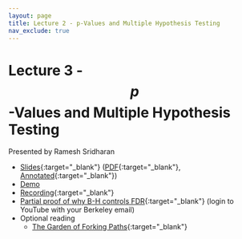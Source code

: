 ```yaml
---
layout: page
title: Lecture 2 - p-Values and Multiple Hypothesis Testing
nav_exclude: true
---
```


# Lecture 3 - $$p$$-Values and Multiple Hypothesis Testing

Presented by Ramesh Sridharan

- [Slides](https://docs.google.com/presentation/d/1kc8W73ic8tFF970Srl1neBb7Mm8Nsf7RI4O5HArTtWo/edit?usp=sharing){:target="_blank"} ([PDF](https://drive.google.com/file/d/16BCb8x7UTX0BR8Q3DgiCrDd294ITl3Kg/view?usp=sharing){:target="_blank"}, [Annotated](https://drive.google.com/file/d/1_lxt5FS13clyIMMMr3BXoZYDaBNNf_Bt/view?usp=sharing){:target="_blank"})
- [Demo](http://data102.datahub.berkeley.edu/hub/user-redirect/git-sync?repo=https://github.com/ds-102/fa23-materials&subPath=lecture/lecture03/p_value_thresholding.ipynb)
- [Recording](https://bcourses.berkeley.edu/courses/1526710/pages/lecture-3-p-values-and-multiple-hypothesis-testing){:target="_blank"}
- [Partial proof of why B-H controls FDR](https://www.youtube.com/watch?v=e10W3lJsBhc){:target="_blank"} (login to YouTube with your Berkeley email)
- Optional reading
    - [The Garden of Forking Paths](http://www.stat.columbia.edu/~gelman/research/unpublished/p_hacking.pdf){:target="_blank"}


